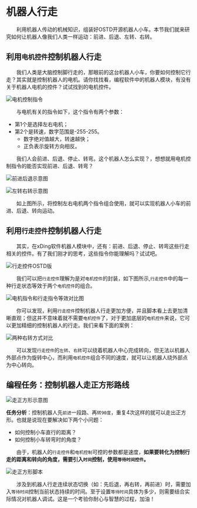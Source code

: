 # 机器人行走

&emsp;&emsp;利用机器人传动的机械知识，组装好OSTD开源机器人小车。本节我们就来研究如何让机器人像我们人类一样运动：前进、后退、左转、右转。

## 利用`电机控件`控制机器人行走
&emsp;&emsp;我们人类是大脑控制脚行走的，那眼前的这台机器人小车，你要如何控制它行走？其实就是控制机器人的电机。请你找找看，编程软件中的机器人模块，有没有关于机器人电机的控件？试试找到的电机控件。

![电机控制指令](https://gitee.com/wansq0211/markdownImg/raw/master/img/20210312122822.png)

&emsp;&emsp;与电机有关的指令如下，这个指令有两个参数：

- 第1个是选择左右电机；
- 第2个是转速，数字范围是-255-255。
  - 数字绝对值越大，转速越快；
  - 正负表示旋转方向相反。



&emsp;&emsp;我们人会前进、后退、停止、转弯。这个机器人怎么实现？，想想就用电机控制指令的能否实现前进、后退、转弯？

![前进后退示意图](https://gitee.com/wansq0211/markdownImg/raw/master/img/20210312124644.png)

![左转右转示意图](https://gitee.com/wansq0211/markdownImg/raw/master/img/20210312124959.png)

&emsp;&emsp;如上图所示，将控制左右电机两个指令组合使用，就可以实现机器人小车的前进、后退、转向运动。


## 利用`行走控件`控制机器人行走
&emsp;&emsp;其实，在xDing软件机器人模块中，还有：前进、后退、停止、转弯这些行走相关的控件。有了我们刚才的思考，这些指令你能理解吗？试试吧。

![行走控件OSTD版](https://gitee.com/wansq0211/markdownImg/raw/master/img/20210319105022.png)

&emsp;&emsp;我们可以把`行走控件`理解为是对`电机控件`的封装，如下图所示,`行走控件`中的每一种行走状态等效于两个`电机控件`的组合。

![电机指令和行走指令等效对比图](https://gitee.com/wansq0211/markdownImg/raw/master/img/20210319105558.png)

&emsp;&emsp;你可以发现，利用`行走控件`控制机器人行走更加方便，并且脚本看上去更加清晰直观；但这并不意味着就不需要`电机控件`了，对于更加底层的`电机控件`来说，它可以更加精细的控制机器人的行走。我们来看下面的案例：

![两种右转方式对比](https://gitee.com/wansq0211/markdownImg/raw/master/img/20210319110427.png)

&emsp;&emsp;可以发现`行走控件`的`左转`、`右转`可以绕着机器人中心完成转向，但无法以机器人外部点作为旋转中心，而利用`电机控件`组合不同的速度，就可以让机器人绕外部点为中心转向。


## 编程任务：控制机器人走正方形路线

![走正方形示意图](https://gitee.com/wansq0211/markdownImg/raw/master/img/20210319122035.png)

**任务分析**：控制机器人先`前进`一段路、再`转90度`，重复4次这样的就可以走出正方形。也就是说现在要解决如下两个小问题：
- 如何控制小车直行的距离？
- 如何控制小车转弯时的角度？

&emsp;&emsp;由于，机器人的`行走控件`和`电机控制`可控的参数都是速度，**如果要转化为控制行走的距离和转向的角度，需要引入`时间`控制，使用`等待时间控件`。**

![走正方形脚本](https://gitee.com/wansq0211/markdownImg/raw/master/img/20210319122855.png)

&emsp;&emsp;涉及到机器人行走连续状态切换（如：先后退，再右转，再前进）时，需要加入`等待时间`控制当前状态持续的时间。至于设置`等待时间`具体为多少，则需要结合实际情况对机器人调试。这是一个考验你耐心与智慧的过程，加油！

